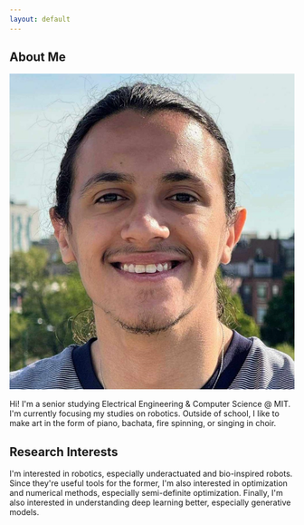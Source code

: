 ```yaml
---
layout: default
---
```


## About Me

<img class="profile-picture" src="headshot.jpg">

Hi! I'm a senior studying Electrical Engineering & Computer Science @ MIT. I'm currently focusing my studies on robotics. Outside of school, I like to make art in the form of piano, bachata, fire spinning, or singing in choir.

## Research Interests

I'm interested in robotics, especially underactuated and bio-inspired robots. Since they're useful tools for the former, I'm also interested in optimization and numerical methods, especially semi-definite optimization. Finally, I'm also interested in understanding deep learning better, especially generative models.
